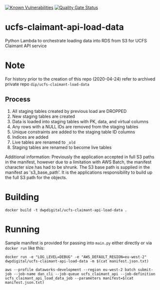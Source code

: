 [![Known Vulnerabilities](https://snyk.io/test/github/dwp/ucfs-claimant-api-load-data/badge.svg?targetFile=src/requirements.txt)](https://snyk.io/test/github/dwp/ucfs-claimant-api-load-data?targetFile=src/requirements.txt)
[![Quality Gate Status](https://sonarcloud.io/api/project_badges/measure?project=dwp_ucfs-claimant-api-load-data&metric=alert_status)](https://sonarcloud.io/dashboard?id=dwp_ucfs-claimant-api-load-data)
# ucfs-claimant-api-load-data
Python Lambda to orchestrate loading data into RDS from S3 for UCFS Claimant API service

# Note
For history prior to the creation of this repo (2020-04-24) refer to archived private repo `dip/ucfs-claimant-load-data`

## Process
1. All staging tables created by previous load are DROPPED
1. New staging tables are created 
1. Data is loaded into staging tables with PK, data, and virtual columns 
1. Any rows with a NULL IDs are removed from the staging tables
1. Unique constraints are added to the staging table ID columns
1. Indices are added
1. Live tables are renamed to `_old`
1. Staging tables are renamed to become live tables

Additional information: Previously the application accepted in full S3 paths in the manifest, however due to a limitation with AWS Batch, the manifest character size has had to be shrunk. The S3 base path is supplied in the manifest as 's3_base_path'. It is the applications responsibility to build up the full S3 path for the objects.
# Building
```shell script
docker build -t dwpdigital/ucfs-claimant-api-load-data .
```

# Running
Sample manifest is provided for passing into `main.py` either directly or via `docker run` like this:
```shell script
docker run -e "LOG_LEVEL=DEBUG" -e "AWS_DEFAULT_REGION=eu-west-2" dwpdigital/ucfs-claimant-api-load-data -m $(cat manifest.json.txt)
```

```shell script
aws --profile dataworks-development --region eu-west-2 batch submit-job --job-name dan_cli --job-queue ucfs_claimant_api --job-definition ucfs_claimant_api_load_data_job --parameters manifest=$(cat manifest.json.txt)
```
